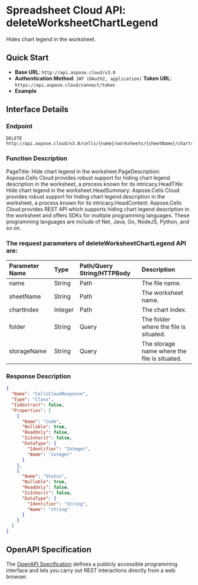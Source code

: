 # **Spreadsheet Cloud API: deleteWorksheetChartLegend**

Hides chart legend in the worksheet. 


## **Quick Start**

- **Base URL**: `http://api.aspose.cloud/v3.0`
- **Authentication Method**: `JWT (OAuth2, application)`  **Token URL**: `https://api.aspose.cloud/connect/token`
- **Example** 

## **Interface Details**

### **Endpoint** 

```
DELETE http://api.aspose.cloud/v3.0/cells/{name}/worksheets/{sheetName}/charts/{chartIndex}/legend
```
### **Function Description**
PageTitle: Hide chart legend in the worksheet.PageDescription: Aspose.Cells Cloud provides robust support for hiding chart legend description in the worksheet, a process known for its intricacy.HeadTitle: Hide chart legend in the worksheet.HeadSummary: Aspose.Cells Cloud provides robust support for hiding chart legend description in the worksheet, a process known for its intricacy.HeadContent: Aspose.Cells Cloud provides REST API which supports hiding chart legend description in the worksheet and offers SDKs for multiple programming languages. These programming languages are include of Net, Java, Go, NodeJS, Python, and so on.

### The request parameters of **deleteWorksheetChartLegend** API are: 

| Parameter Name | Type | Path/Query String/HTTPBody | Description | 
| :- | :- | :- |:- | 
|name|String|Path|The file name.|
|sheetName|String|Path|The worksheet name.|
|chartIndex|Integer|Path|The chart index.|
|folder|String|Query|The folder where the file is situated.|
|storageName|String|Query|The storage name where the file is situated.|

### **Response Description**
```json
{
  "Name": "CellsCloudResponse",
  "Type": "Class",
  "IsAbstract": false,
  "Properties": [
    {
      "Name": "Code",
      "Nullable": true,
      "ReadOnly": false,
      "IsInherit": false,
      "DataType": {
        "Identifier": "Integer",
        "Name": "integer"
      }
    },
    {
      "Name": "Status",
      "Nullable": true,
      "ReadOnly": false,
      "IsInherit": false,
      "DataType": {
        "Identifier": "String",
        "Name": "string"
      }
    }
  ]
}
```


## OpenAPI Specification

The [OpenAPI Specification](https://reference.aspose.cloud/cells/#/ChartsController/DeleteWorksheetChartLegend) defines a publicly accessible programming interface and lets you carry out REST interactions directly from a web browser.
